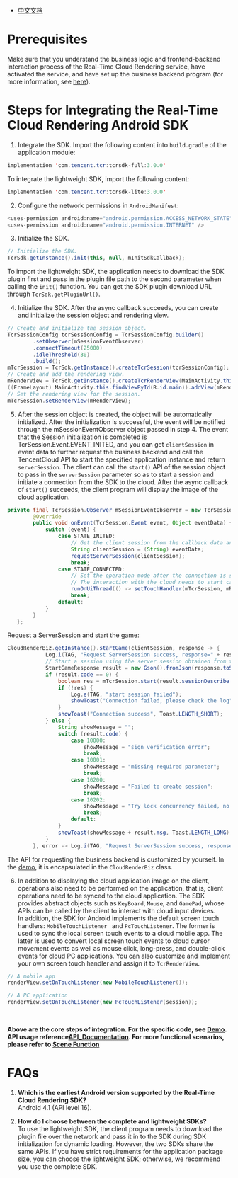 - [中文文档](云渲染SDK接入指南.md)

# Prerequisites
Make sure that you understand the business logic and frontend-backend interaction process of the Real-Time Cloud Rendering service, have activated the service, and have set up the business backend program (for more information, see [here](../README_EN-US.md)).


# Steps for Integrating the Real-Time Cloud Rendering Android SDK

1. Integrate the SDK. Import the following content into `build.gradle` of the application module:

```java
implementation 'com.tencent.tcr:tcrsdk-full:3.0.0'
```

To integrate the lightweight SDK, import the following content:

```java
implementation 'com.tencent.tcr:tcrsdk-lite:3.0.0' 
```

2. Configure the network permissions in `AndroidManifest`:

```java
<uses-permission android:name="android.permission.ACCESS_NETWORK_STATE" />
<uses-permission android:name="android.permission.INTERNET" />
```

3. Initialize the SDK.

```java
// Initialize the SDK.
TcrSdk.getInstance().init(this, null, mInitSdkCallback);
```

To import the lightweight SDK, the application needs to download the SDK plugin first and pass in the plugin file path to the second parameter when calling the `init()` function. You can get the SDK plugin download URL through `TcrSdk.getPluginUrl()`.

4. Initialize the SDK. After the async callback succeeds, you can create and initialize the session object and rendering view.

```java
// Create and initialize the session object.
TcrSessionConfig tcrSessionConfig = TcrSessionConfig.builder()
        .setObserver(mSessionEventObserver)
        .connectTimeout(25000)
        .idleThreshold(30)
        .build();
mTcrSession = TcrSdk.getInstance().createTcrSession(tcrSessionConfig);
// Create and add the rendering view.
mRenderView = TcrSdk.getInstance().createTcrRenderView(MainActivity.this, mTcrSession, TcrRenderViewType.SURFACE);
((FrameLayout) MainActivity.this.findViewById(R.id.main)).addView(mRenderView);
// Set the rendering view for the session.
mTcrSession.setRenderView(mRenderView);
```

5. After the session object is created, the object will be automatically initialized. After the initialization is successful, the event will be notified through the mSessionEventObserver object passed in step 4. The event that the Session initialization is completed is TcrSession.Event.EVENT_INITED, and you can get `clientSession` in event data to further request the business backend and call the TencentCloud API to start the specified application instance and return `serverSession`. The client can call the `start()` API of the session object to pass in the `serverSession` parameter so as to start a session and initiate a connection from the SDK to the cloud. After the async callback of `start()` succeeds, the client program will display the image of the cloud application. 

```java
private final TcrSession.Observer mSessionEventObserver = new TcrSession.Observer() {
        @Override
        public void onEvent(TcrSession.Event event, Object eventData) {
            switch (event) {
                case STATE_INITED:
                    // Get the client session from the callback data and request ServerSession
                    String clientSession = (String) eventData;
                    requestServerSession(clientSession);
                    break;
                case STATE_CONNECTED:
                    // Set the operation mode after the connection is successful
                    // The interaction with the cloud needs to start calling the interface after this event callback
                    runOnUiThread(() -> setTouchHandler(mTcrSession, mRenderView, PC_GAME));
                    break;
                default:
            }
        }
   };    

```

Request a ServerSession and start the game:

```java
CloudRenderBiz.getInstance().startGame(clientSession, response -> {
            Log.i(TAG, "Request ServerSession success, response=" + response.toString());
            // Start a session using the server session obtained from the server
            StartGameResponse result = new Gson().fromJson(response.toString(), StartGameResponse.class);
            if (result.code == 0) {
                boolean res = mTcrSession.start(result.sessionDescribe.serverSession);
                if (!res) {
                    Log.e(TAG, "start session failed");
                    showToast("Connection failed, please check the log", Toast.LENGTH_SHORT);
                }
                showToast("Connection success", Toast.LENGTH_SHORT);
            } else {
                String showMessage = "";
                switch (result.code) {
                    case 10000:
                        showMessage = "sign verification error";
                        break;
                    case 10001:
                        showMessage = "missing required parameter";
                        break;
                    case 10200:
                        showMessage = "Failed to create session";
                        break;
                    case 10202:
                        showMessage = "Try lock concurrency failed, no resources";
                        break;
                    default:
                }
                showToast(showMessage + result.msg, Toast.LENGTH_LONG);
            }
        }, error -> Log.i(TAG, "Request ServerSession success, response=" + error.toString()));
```


The API for requesting the business backend is customized by yourself. In the [demo](../Demo), it is encapsulated in the `CloudRenderBiz` class.

6. In addition to displaying the cloud application image on the client, operations also need to be performed on the application, that is, client operations need to be synced to the cloud application. The SDK provides abstract objects such as `KeyBoard`, `Mouse`, and `GamePad`, whose APIs can be called by the client to interact with cloud input devices.  
In addition, the SDK for Android implements the default screen touch handlers: `MobileTouchListener ` and ` PcTouchListener `. The former is used to sync the local screen touch events to a cloud mobile app. The latter is used to convert local screen touch events to cloud cursor movement events as well as mouse click, long-press, and double-click events for cloud PC applications. You can also customize and implement your own screen touch handler and assign it to `TcrRenderView`.

```java
// A mobile app
renderView.setOnTouchListener(new MobileTouchListener());

// A PC application
renderView.setOnTouchListener(new PcTouchListener(session));
```

<br><p>
**Above are the core steps of integration. For the specific code, see [Demo](../Demo).
API usage reference[API_Documentation](API_Documentation.md). For more functional scenarios, please refer to [Scene Function](场景功能.md)**

# FAQs
1. **Which is the earliest Android version supported by the Real-Time Cloud Rendering SDK?**  
Android 4.1 (API level 16).

2. **How do I choose between the complete and lightweight SDKs?**  
To use the lightweight SDK, the client program needs to download the plugin file over the network and pass it in to the SDK during SDK initialization for dynamic loading. However, the two SDKs share the same APIs. If you have strict requirements for the application package size, you can choose the lightweight SDK; otherwise, we recommend you use the complete SDK.
